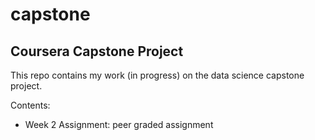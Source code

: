 # capstone
## Coursera Capstone Project

This repo contains my work (in progress) on the data science capstone project.

Contents:
- Week 2 Assignment: peer graded assignment
